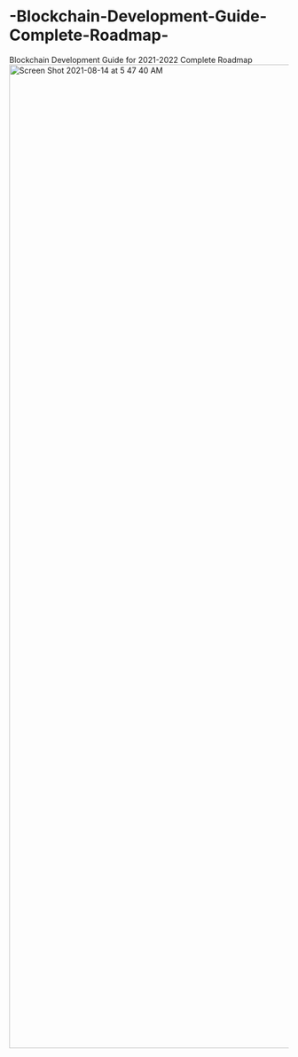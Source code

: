 # -Blockchain-Development-Guide-Complete-Roadmap-
Blockchain Development Guide for 2021-2022 Complete Roadmap 
<img width="1772" alt="Screen Shot 2021-08-14 at 5 47 40 AM" src="https://user-images.githubusercontent.com/14914651/129433359-0c43a493-b4f2-4e7d-9cd1-74fc336a5352.png">
